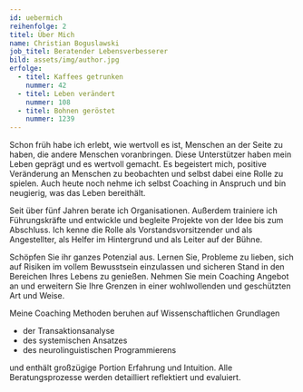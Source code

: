 ```yaml
---
id: uebermich
reihenfolge: 2
titel: Über Mich
name: Christian Boguslawski
job_titel: Beratender Lebensverbesserer
bild: assets/img/author.jpg
erfolge:
  - titel: Kaffees getrunken
    nummer: 42
  - titel: Leben verändert
    nummer: 108
  - titel: Bohnen geröstet
    nummer: 1239
---
```

<!--- Unterhalb folgt der ein kurzer Beschreibungstext deiner selbst -->
Schon früh habe ich erlebt, wie wertvoll es ist, Menschen an der Seite zu haben, die andere Menschen voranbringen. Diese Unterstützer haben mein Leben geprägt und es wertvoll gemacht. Es begeistert mich, positive Veränderung an Menschen zu beobachten und selbst dabei eine Rolle zu spielen. Auch heute noch nehme ich selbst Coaching in Anspruch und bin neugierig, was das Leben bereithält.

Seit über fünf Jahren berate ich Organisationen. Außerdem trainiere ich Führungskräfte und entwickle und begleite Projekte von der Idee bis zum Abschluss. Ich kenne die Rolle als Vorstandsvorsitzender und als Angestellter, als Helfer im Hintergrund und als Leiter auf der Bühne.

Schöpfen Sie ihr ganzes Potenzial aus. Lernen Sie, Probleme zu lieben, sich auf Risiken im vollem Bewusstsein einzulassen und sicheren Stand in den Bereichen Ihres Lebens zu genießen. Nehmen Sie mein Coaching Angebot an und erweitern Sie Ihre Grenzen in einer wohlwollenden und geschützten Art und Weise.

Meine Coaching Methoden beruhen auf Wissenschaftlichen Grundlagen 
- der Transaktionsanalyse
- des systemischen Ansatzes
- des neurolinguistischen Programmierens

und enthält großzügige Portion Erfahrung und Intuition. Alle Beratungsprozesse werden detailliert reflektiert und evaluiert.
